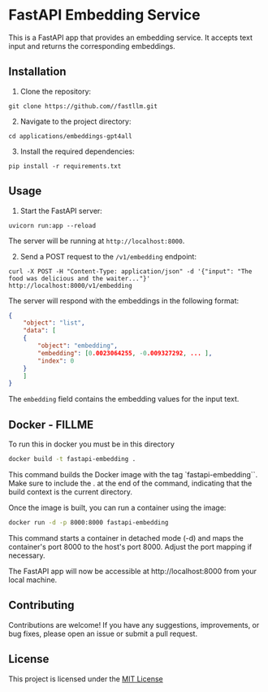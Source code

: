 # FastAPI Embedding Service

This is a FastAPI app that provides an embedding service. It accepts text input and returns the corresponding embeddings.

## Installation

1. Clone the repository:

```shell
git clone https://github.com//fastllm.git
```

2. Navigate to the project directory:

```shell
cd applications/embeddings-gpt4all
```

3. Install the required dependencies:

```shell
pip install -r requirements.txt
```

## Usage

1. Start the FastAPI server:

```shell
uvicorn run:app --reload
```

The server will be running at `http://localhost:8000`.

2. Send a POST request to the `/v1/embedding` endpoint:

```shell
curl -X POST -H "Content-Type: application/json" -d '{"input": "The food was delicious and the waiter..."}' http://localhost:8000/v1/embedding
```

The server will respond with the embeddings in the following format:

```json
{
    "object": "list",
    "data": [
    {
        "object": "embedding",
        "embedding": [0.0023064255, -0.009327292, ... ],
        "index": 0
    }
    ]
}
```

The `embedding` field contains the embedding values for the input text.

## Docker - FILLME

To run this in docker you must be in this directory

```sh
docker build -t fastapi-embedding .
```

This command builds the Docker image with the tag `fastapi-embedding``. Make sure to include the . at the end of the command, indicating that the build context is the current directory.

Once the image is built, you can run a container using the image:

```sh
docker run -d -p 8000:8000 fastapi-embedding
```

This command starts a container in detached mode (-d) and maps the container's port 8000 to the host's port 8000. Adjust the port mapping if necessary.

The FastAPI app will now be accessible at http://localhost:8000 from your local machine.

## Contributing

Contributions are welcome! If you have any suggestions, improvements, or bug fixes, please open an issue or submit a pull request.

## License

This project is licensed under the [MIT License](https://opensource.org/licenses/MIT)